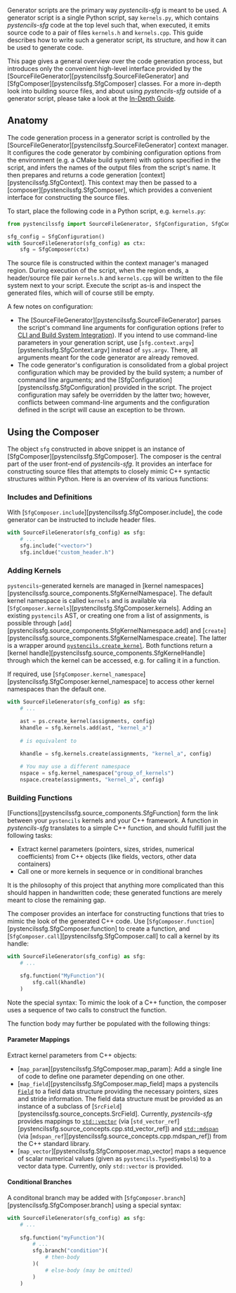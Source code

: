 
Generator scripts are the primary way *pystencils-sfg* is meant to be used.
A generator script is a single Python script, say `kernels.py`, which contains *pystencils-sfg*
code at the top level such that, when executed, it emits source code to a pair of files `kernels.h`
and `kernels.cpp`. This guide describes how to write such a generator script, its structure, and how
it can be used to generate code.

This page gives a general overview over the code generation process, but introduces only the
convenient high-level interface provided by the [SourceFileGenerator][pystencilssfg.SourceFileGenerator]
and [SfgComposer][pystencilssfg.SfgComposer] classes.
For a more in-depth look into building source files, and about using *pystencils-sfg* outside
of a generator script, please take a look at the [In-Depth Guide](building.md).

## Anatomy

The code generation process in a generator script is controlled by the
[SourceFileGenerator][pystencilssfg.SourceFileGenerator] context manager.
It configures the code generator by combining configuration options from the 
environment (e.g. a CMake build system) with options specified in the script,
and infers the names of the output files from the script's name.
It then prepares and returns a code generation [context][pystencilssfg.SfgContext].
This context may then be passed to a [composer][pystencilssfg.SfgComposer],
which provides a convenient interface for constructing the source files.

To start, place the following code in a Python script, e.g. `kernels.py`:

```Python
from pystencilssfg import SourceFileGenerator, SfgConfiguration, SfgComposer

sfg_config = SfgConfiguration()
with SourceFileGenerator(sfg_config) as ctx:
    sfg = SfgComposer(ctx)

```

The source file is constructed within the context manager's managed region.
During execution of the script, when the region ends, a header/source file pair
`kernels.h` and `kernels.cpp` will be written to the file system next to your script.
Execute the script as-is and inspect the generated files, which will of course
still be empty.

A few notes on configuration:

 - The [SourceFileGenerator][pystencilssfg.SourceFileGenerator] parses the script's command line arguments
   for configuration options (refer to [CLI and Build System Integration](cli.md)).
   If you intend to use command-line parameters in your
   generation script, use [`sfg.context.argv`][pystencilssfg.SfgContext.argv] instead of `sys.argv`.
   There, all arguments meant for the code generator are already removed.
 - The code generator's configuration is consolidated from a global project configuration which may
   be provided by the build system; a number of command line arguments; and the
   [SfgConfiguration][pystencilssfg.SfgConfiguration] provided in the script.
   The project configuration may safely be overridden by the latter two; however, conflicts
   between command-line arguments and the configuration defined in the script will cause
   an exception to be thrown.

## Using the Composer

The object `sfg` constructed in above snippet is an instance of [SfgComposer][pystencilssfg.SfgComposer].
The composer is the central part of the user front-end of *pystencils-sfg*.
It provides an interface for constructing source files that attempts to closely mimic
C++ syntactic structures within Python.
Here is an overview of its various functions:

### Includes and Definitions

With [`SfgComposer.include`][pystencilssfg.SfgComposer.include], the code generator can be instructed
to include header files. 

```Python
with SourceFileGenerator(sfg_config) as sfg:
    # ...
    sfg.include("<vector>")
    sfg.incldue("custom_header.h")
```

### Adding Kernels

`pystencils`-generated kernels are managed in
[kernel namespaces][pystencilssfg.source_components.SfgKernelNamespace].
The default kernel namespace is called `kernels` and is available via
[`SfgComposer.kernels`][pystencilssfg.SfgComposer.kernels].
Adding an existing `pystencils` AST, or creating one from a list of assignments, is possible
through [`add`][pystencilssfg.source_components.SfgKernelNamespace.add]
and [`create`][pystencilssfg.source_components.SfgKernelNamespace.create].
The latter is a wrapper around
[`pystencils.create_kernel`](
https://pycodegen.pages.i10git.cs.fau.de/pystencils/sphinx/kernel_compile_and_call.html#pystencils.create_kernel
).
Both functions return a [kernel handle][pystencilssfg.source_components.SfgKernelHandle]
through which the kernel can be accessed, e.g. for calling it in a function.

If required, use [`SfgComposer.kernel_namespace`][pystencilssfg.SfgComposer.kernel_namespace]
to access other kernel namespaces than the default one.

```Python
with SourceFileGenerator(sfg_config) as sfg:
    # ...

    ast = ps.create_kernel(assignments, config)
    khandle = sfg.kernels.add(ast, "kernel_a")
    
    # is equivalent to
    
    khandle = sfg.kernels.create(assignments, "kernel_a", config)

    # You may use a different namespace
    nspace = sfg.kernel_namespace("group_of_kernels")
    nspace.create(assignments, "kernel_a", config)
```

### Building Functions

[Functions][pystencilssfg.source_components.SfgFunction] form the link between your `pystencils` kernels
and your C++ framework. A function in *pystencils-sfg* translates to a simple C++ function, and should
fulfill just the following tasks:

 - Extract kernel parameters (pointers, sizes, strides, numerical coefficients)
   from C++ objects (like fields, vectors, other data containers)
 - Call one or more kernels in sequence or in conditional branches

It is the philosophy of this project that anything more complicated than this should happen in handwritten
code; these generated functions are merely meant to close the remaining gap.

The composer provides an interface for constructing functions that tries to mimic the look of the generated C++
code.
Use [`SfgComposer.function`][pystencilssfg.SfgComposer.function] to create a function,
and [`SfgComposer.call`][pystencilssfg.SfgComposer.call] to call a kernel by its handle:

```Python
with SourceFileGenerator(sfg_config) as sfg:
    # ...

    sfg.function("MyFunction")(
        sfg.call(khandle)
    )
```

Note the special syntax: To mimic the look of a C++ function, the composer uses a sequence of two calls
to construct the function.

The function body may further be populated with the following things:

#### Parameter Mappings

Extract kernel parameters from C++ objects:

 - [`map_param`][pystencilssfg.SfgComposer.map_param]: Add a single line of code to define one parameter
   depending on one other.
 - [`map_field`][pystencilssfg.SfgComposer.map_field] maps a pystencils
   [`Field`](https://pycodegen.pages.i10git.cs.fau.de/pystencils/sphinx/field.html)
   to a field data structure providing the necessary pointers, sizes and stride information.
   The field data structure must be provided as an instance of a subclass of
   [`SrcField`][pystencilssfg.source_concepts.SrcField].
   Currently, *pystencils-sfg* provides mappings to 
   [`std::vector`](https://en.cppreference.com/w/cpp/container/vector)
   (via [`std_vector_ref`][pystencilssfg.source_concepts.cpp.std_vector_ref])
   and
   [`std::mdspan`](https://en.cppreference.com/w/cpp/container/mdspan)
   (via [`mdspan_ref`][pystencilssfg.source_concepts.cpp.mdspan_ref])
   from the C++ standard library.
 - [`map_vector`][pystencilssfg.SfgComposer.map_vector] maps a sequence of scalar numerical values
   (given as `pystencils.TypedSymbol`s) to a vector data type. Currently, only `std::vector` is provided.

#### Conditional Branches

A conditonal branch may be added with [`SfgComposer.branch`][pystencilssfg.SfgComposer.branch]
using a special syntax:

```Python
with SourceFileGenerator(sfg_config) as sfg:
    # ...
    
    sfg.function("myFunction")(
        # ...
        sfg.branch("condition")(
            # then-body
        )(
            # else-body (may be omitted)
        )
    )
    
```